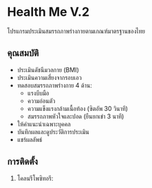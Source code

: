 # Health Me V.2

โปรแกรมประเมินสมรรถภาพร่างกายตามเกณฑ์มาตรฐานของไทย

## คุณสมบัติ

- ประเมินดัชนีมวลกาย (BMI)
- ประเมินความเสี่ยงจากรอบเอว
- ทดสอบสมรรถภาพร่างกาย 4 ด้าน:
  - แรงบีบมือ
  - ความอ่อนตัว
  - ความแข็งแรงกล้ามเนื้อท้อง (ซิตอัพ 30 วินาที)
  - สมรรถภาพหัวใจและปอด (ยืนยกเข่า 3 นาที)
- ให้คำแนะนำเฉพาะบุคคล
- บันทึกผลและดูประวัติการประเมิน
- แชร์ผลลัพธ์

## การติดตั้ง

1. โคลนรีโพซิทอรี: